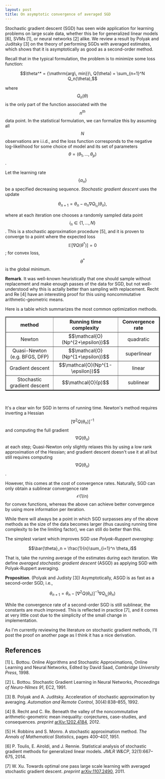 ```yaml
---
layout: post
title: On asymptotic convergence of averaged SGD
---
```


Stochastic gradient descent (SGD) has seen wide application for learning problems on large scale data, whether this be for generalized linear models [6], SVMs [1], or neural networks [2] alike.  We review a result by Polyak and Juditsky [3] on the theory of performing SGDs with averaged estimates, which shows that it is asymptotically as good as a second-order method.

Recall that in the typical formulation, the problem is to minimize some loss function:

$$\theta^* = {\mathrm{arg\, min}}\, Q(\theta) = \sum_{n=1}^N Q_n(\theta),$$
<!--$$\theta^* = \underset{\theta}{\mathrm{arg\, min}} Q(\theta) = \sum_{n=1}^N Q_n(\theta),$$-->

where $$Q_n(\theta)$$ is the only part of the function associated with the $$n^{th}$$ data point. In the statistical formulation, we can formalize this by assuming all $$N$$ observations are i.i.d., and the loss function corresponds to the negative log-likelihood for some choice of model and its set of parameters $$\theta=(\theta_1,\ldots,\theta_p)$$.

Let the learning rate $$\{\alpha_n\}$$ be a specified decreasing sequence. *Stochastic gradient descent* uses the update

$$\theta_{n+1} = \theta_n - \alpha_n\nabla Q_{i_n}(\theta_n),$$

where at each iteration one chooses a randomly sampled data point $$i_n\in
\{1,\ldots,N\}$$. This is a stochastic approximation procedure [5], and it is proven to converge to a point where the expected loss $$\mathbb{E}[\nabla Q(\theta^*)]=0$$; for convex loss, $$\theta^*$$ is the global minimum.

**Remark**. It was well-known heuristically that one should sample without replacement and make enough passes of the data for SGD, but not well-understood why this is actally better than sampling with replacement. Recht and Re [4] have an interesting proof for this using noncommutative arithmetic-geometric means.

Here is a table which summarizes the most common optimization methods.

<table border="2" style="width:100%; text-align:center;">
<thead>
  <tr>
    <th>method</th>
    <th>Running time complexity</th>
    <th>Convergence rate</th>
  </tr>
</thead>
<tbody>
  <tr>
    <td>Newton</td>
    <td>$$\mathcal{O}(Np^{2+\epsilon})$$</td>
    <td>quadratic</td>
  </tr>
  <tr>
    <td>Quasi-Newton (e.g. BFGS, DFP)</td>
    <td>$$\mathcal{O}(Np^{1+\epsilon})$$</td>
    <td>superlinear</td>
  </tr>
  <tr>
    <td>Gradient descent</td>
    <td>$$\mathcal{O}(Np^{1-\epsilon})$$</td>
    <td>linear</td>
  </tr>
  <tr>
    <td>Stochastic gradient descent</td>
    <td>$$\mathcal{O}(p)$$</td>
    <td>sublinear</td>
  </tr>
</tbody>
</table>
<br>

It's a clear win for SGD in terms of running time. Newton's method requires inverting a Hessian $$[\nabla^2 Q(\theta_n)]^{-1}$$ and computing the full gradient $$\nabla Q(\theta_n)$$ at each step; Quasi-Newton only slightly relaxes this by using a low rank approximation of the Hessian; and gradient descent doesn't use it at all but still requires computing $$\nabla Q(\theta_n)$$.

However, this comes at the cost of convergence rates. Naturally, SGD can only obtain a sublinear convergence rate $$\mathcal{O}(1/n)$$ for convex functions, whereas the above can achieve better convergence by using more information per iteration.

While there will always be a point in which SGD surpasses any of the above methods as the size of the data becomes larger (thus causing running time complexity to be the limiting factor), we can still do better than this.

The simplest variant which improves SGD use *Polyak-Ruppert averaging*:

$$\bar{\theta}_n = \frac{1}{n}\sum_{i=1}^n \theta_i$$

That is, take the running average of the estimates during each iteration. We define *averaged stochastic gradient descent* (ASGD) as applying SGD with Polyak-Ruppert averaging.

**Proposition**. (Polyak and Judisty [3]) Asymptotically, ASGD is as fast as a second-order SGD, i.e.,

$$\theta_{n+1} = \theta_n - [\nabla^2Q(\theta_n)]^{-1}\nabla Q_{i_n}(\theta_n)$$

While the convergence rate of a second-order SGD is still sublinear, the constants are much improved. This is reflected in practice [7], and it comes at very little cost due to the simplicity of the small change in implementation.

As I'm currently reviewing the literature on stochastic gradient methods, I'll post the proof on another page as I think it has a nice derivation.

## References

[1] L. Bottou. Online Algorithms and Stochastic Approximations, Online Learning and Neural Networks, Edited by David Saad, *Cambridge University Press*, 1998.

[2] L. Bottou. Stochastic Gradient Learning in Neural Networks, *Proceedings of Neuro-Nîmes 91*, EC2, 1991.

[3] B. Polyak and A. Juditsky. Acceleration of stochastic approximation by averaging. *Automation and Remote Control*, 30(4):838–855, 1992.

[4] B. Recht and C. Re. Beneath the valley of the noncommutative arithmetic-geometric mean inequality: conjectures, case-studies, and consequences. *preprint* [arXiv:1202.4184](http://arxiv.org/abs/1202.4184), 2012.

[5] H. Robbins and S. Monro. A stochastic approximation method. *The Annals of Mathematical Statistics*, pages 400–407, 1951.

[6] P. Toulis, E. Airoldi, and J. Rennie. Statistical analysis of stochastic gradient methods for generalized linear models. *JMLR W&CP*, 32(1):667–675, 2014.

[7] W. Xu. Towards optimal one pass large scale learning with averaged stochastic gradient descent. *preprint* [arXiv:1107.2490](http://arxiv.org/abs/1107.2490), 2011.
